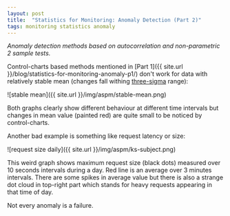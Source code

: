 ```yaml
---
layout: post
title:  "Statistics for Monitoring: Anomaly Detection (Part 2)"
tags: monitoring statistics anomaly
---
```


_Anomaly detection methods based on autocorrelation and non-parametric 2 sample tests._

Control-charts based methods mentioned in [Part 1]({{ site.url }}/blog/statistics-for-monitoring-anomaly-p1/) don't work for data with relatively stable mean (changes fall withing [three-sigma](http://en.wikipedia.org/wiki/68%E2%80%9395%E2%80%9399.7_rule) range):

![stable mean]({{ site.url }}/img/aspm/stable-mean.png)

Both graphs clearly show different behaviour at different time intervals but changes in mean value (painted red) are quite small to be noticed by control-charts.

Another bad example is something like request latency or size:

![request size daily]({{ site.url }}/img/aspm/ks-subject.png)

This weird graph shows maximum request size (black dots) measured over 10 seconds intervals during a day. Red line is an average over 3 minutes intervals. There are some spikes in average value but there is also a strange dot cloud in top-right part which stands for heavy requests appearing in that time of day.

Not every anomaly is a failure.